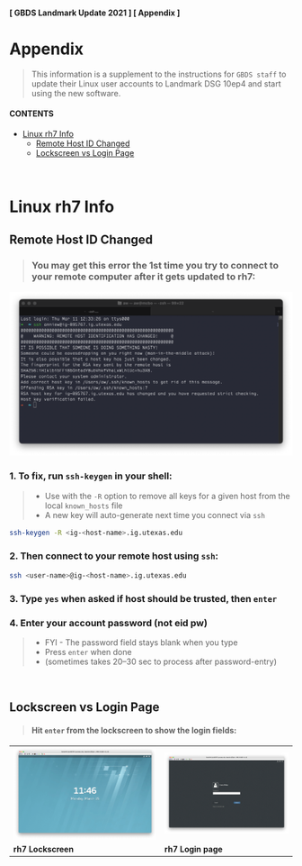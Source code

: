 #### [ GBDS Landmark Update 2021 ] [ Appendix ]


# Appendix

> This information is a supplement to the instructions for `GBDS staff` to update their Linux user accounts to Landmark DSG 10ep4 and start using the new software.

#### CONTENTS

* [Linux rh7 Info](#linux-rh7-info)
  * [Remote Host ID Changed](#remote-host-id-changed)
  * [Lockscreen vs Login Page](#lockscreen-vs-login-page)

<br>

# Linux rh7 Info


## Remote Host ID Changed


> ### You may get this error the 1st time you try to connect to your remote computer after it gets updated to rh7:

<img src="./img/ssh-keys-error.png" />

### 1. To fix, run `ssh-keygen` in your shell:

> * Use with the `-R` option to remove all keys for a given host from the local `known_hosts` file
> * A new key will auto-generate next time you connect via `ssh`

```bash
ssh-keygen -R <ig-<host-name>.ig.utexas.edu
```

### 2. Then connect to your remote host using `ssh`:

```bash
ssh <user-name>@ig-<host-name>.ig.utexas.edu
```

### 3. Type `yes` when asked if host should be trusted, then `enter`

### 4. Enter your account password (not eid pw)

> * FYI - The password field stays blank when you type
> * Press `enter` when done
> * (sometimes takes 20–30 sec to process after password-entry)

<br>


## Lockscreen vs Login Page

> #### Hit `enter` from the lockscreen to show the login fields:

<table style="width:100%">
<tr>
  <td><img src="./img/rh7-lockscreen-1.png"/></td>
  <td><img src="./img/rh7-lockscreen-2.png"/></td>
</tr>
<tr>
  <td><b>rh7 Lockscreen</b></td>
  <td><b>rh7 Login page</b></td>
</tr>
</table>

<br>


